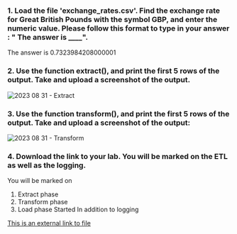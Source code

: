 ### 1. Load the file 'exchange_rates.csv'. Find the exchange rate for Great British Pounds with the symbol GBP, and enter the numeric value. Please follow  this format to type in your answer : " The answer is ____".
The answer is  0.7323984208000001

### 2. Use the function extract(), and print the first 5 rows of the output. Take and upload  a screenshot of the output.
![2023 08 31 - Extract](https://github.com/user-attachments/assets/e64d57a9-7363-4057-a80a-e0a6904e759d)

### 3. Use the function transform(), and print the first 5 rows of the output. Take and upload a screenshot of the output:
![2023 08 31 - Transform](https://github.com/user-attachments/assets/b4a2e015-442c-4610-9f49-69cf723877cc)

### 4. Download the link to your lab. You will be marked on the ETL as well as the logging. 
You will be marked on 
1. Extract phase
2. Transform phase
3. Load phase Started
In addition to logging

[This is an external link to file](https://github.com/MCTGiang/Coursera-IBMDataEngineeringProfessionalCertificate/blob/0b59d3a4d1a22df960fc0392168568514fcd24c3/3.%20Course%2003%20-%20Python%20Project%20for%20Data%20Engineering/Module%2002%20-%20Final%20Project/ETL_Engineer_Peer_Review_Assignment.ipynb)

